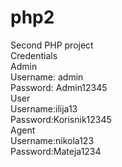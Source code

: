 # php2
Second PHP project <br />
Credentials <br />
Admin <br />
Username: admin <br />
Password: Admin12345 <br />
User <br />
Username:ilija13 <br />
Password:Korisnik12345 <br />
Agent <br />
Username:nikola123 <br />
Password:Mateja1234 <br />
